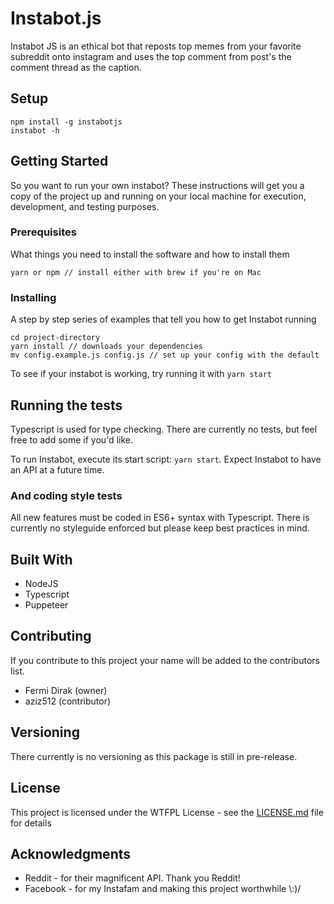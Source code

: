 # Instabot.js

Instabot JS is an ethical bot that reposts top memes from your favorite subreddit onto instagram and uses the top comment from post's the comment thread as the caption.

## Setup

```
npm install -g instabotjs
instabot -h
```

## Getting Started

So you want to run your own instabot? These instructions will get you a copy of the project up and running on your local machine for execution, development, and testing purposes.

### Prerequisites

What things you need to install the software and how to install them

```
yarn or npm // install either with brew if you're on Mac
```

### Installing

A step by step series of examples that tell you how to get Instabot running

```
cd project-directory
yarn install // downloads your dependencies
mv config.example.js config.js // set up your config with the default
```

To see if your instabot is working, try running it with `yarn start`

## Running the tests

Typescript is used for type checking. There are currently no tests, but feel free to add some if  you'd like.

To run Instabot, execute its start script: `yarn start`. Expect Instabot to have an API at a future time.

### And coding style tests

All new features must be coded in ES6+ syntax with Typescript. There is currently no styleguide enforced but please keep best practices in mind.

## Built With

* NodeJS
* Typescript
* Puppeteer

## Contributing

If you contribute to this project your name will be added to the contributors list.

* Fermi Dirak (owner)
* aziz512 (contributor)

## Versioning

There currently is no versioning as this package is still in pre-release.

## License

This project is licensed under the WTFPL License - see the [LICENSE.md](LICENSE.md) file for details

## Acknowledgments

* Reddit - for their magnificent API. Thank you Reddit!
* Facebook - for my Instafam and making this project worthwhile \\:)/